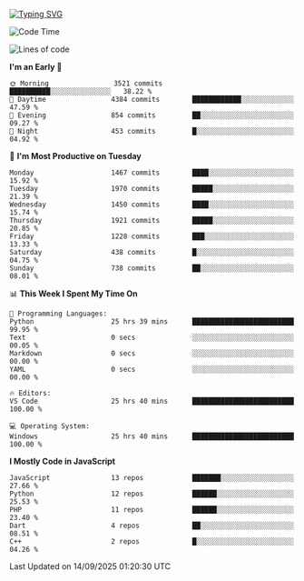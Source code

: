 [![Typing SVG](https://readme-typing-svg.demolab.com?font=Fira+Code&pause=1000&color=F7F7F7&random=false&width=435&lines=Hi+%F0%9F%91%8B%2C+I'm+Rafiu+Sidqi;Junior+Backend+Developer)](https://git.io/typing-svg)
<!--START_SECTION:waka-->
![Code Time](http://img.shields.io/badge/Code%20Time-994%20hrs%2023%20mins-blue)

![Lines of code](https://img.shields.io/badge/From%20Hello%20World%20I%27ve%20Written-3.0%20million%20lines%20of%20code-blue)

**I'm an Early 🐤** 

```text
🌞 Morning                3521 commits        ██████████░░░░░░░░░░░░░░░   38.22 % 
🌆 Daytime                4384 commits        ████████████░░░░░░░░░░░░░   47.59 % 
🌃 Evening                854 commits         ██░░░░░░░░░░░░░░░░░░░░░░░   09.27 % 
🌙 Night                  453 commits         █░░░░░░░░░░░░░░░░░░░░░░░░   04.92 % 
```
📅 **I'm Most Productive on Tuesday** 

```text
Monday                   1467 commits        ████░░░░░░░░░░░░░░░░░░░░░   15.92 % 
Tuesday                  1970 commits        █████░░░░░░░░░░░░░░░░░░░░   21.39 % 
Wednesday                1450 commits        ████░░░░░░░░░░░░░░░░░░░░░   15.74 % 
Thursday                 1921 commits        █████░░░░░░░░░░░░░░░░░░░░   20.85 % 
Friday                   1228 commits        ███░░░░░░░░░░░░░░░░░░░░░░   13.33 % 
Saturday                 438 commits         █░░░░░░░░░░░░░░░░░░░░░░░░   04.75 % 
Sunday                   738 commits         ██░░░░░░░░░░░░░░░░░░░░░░░   08.01 % 
```


📊 **This Week I Spent My Time On** 

```text
💬 Programming Languages: 
Python                   25 hrs 39 mins      █████████████████████████   99.95 % 
Text                     0 secs              ░░░░░░░░░░░░░░░░░░░░░░░░░   00.05 % 
Markdown                 0 secs              ░░░░░░░░░░░░░░░░░░░░░░░░░   00.00 % 
YAML                     0 secs              ░░░░░░░░░░░░░░░░░░░░░░░░░   00.00 % 

🔥 Editors: 
VS Code                  25 hrs 40 mins      █████████████████████████   100.00 % 

💻 Operating System: 
Windows                  25 hrs 40 mins      █████████████████████████   100.00 % 
```

**I Mostly Code in JavaScript** 

```text
JavaScript               13 repos            ███████░░░░░░░░░░░░░░░░░░   27.66 % 
Python                   12 repos            ██████░░░░░░░░░░░░░░░░░░░   25.53 % 
PHP                      11 repos            ██████░░░░░░░░░░░░░░░░░░░   23.40 % 
Dart                     4 repos             ██░░░░░░░░░░░░░░░░░░░░░░░   08.51 % 
C++                      2 repos             █░░░░░░░░░░░░░░░░░░░░░░░░   04.26 % 
```




 Last Updated on 14/09/2025 01:20:30 UTC
<!--END_SECTION:waka-->
